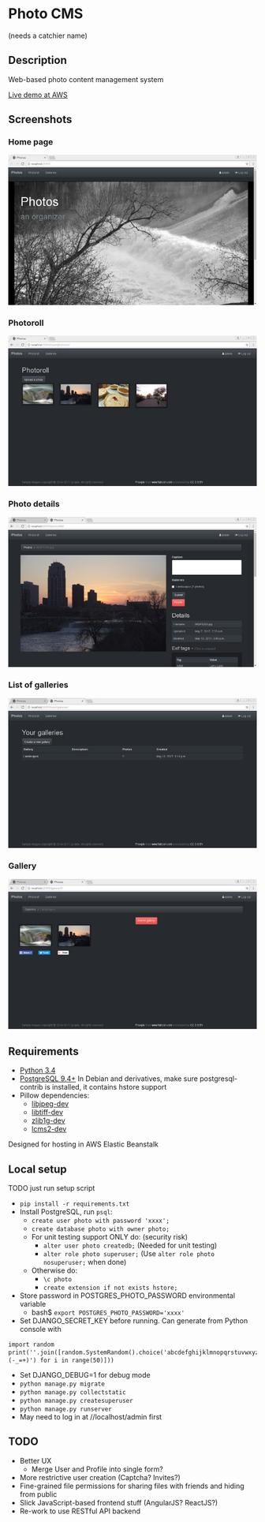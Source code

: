 # Photo CMS #

(needs a catchier name)

## Description ##

Web-based photo content management system

[Live demo at AWS](http://photo-cms-dev.us-west-2.elasticbeanstalk.com/)

## Screenshots ##

### Home page ###
![home page](screenshots/home.jpeg)

### Photoroll ###
![photo roll](screenshots/photoroll.jpeg)

### Photo details ###
![photo details](screenshots/photo.jpeg)

### List of galleries ###
![gallery list](screenshots/gallery_list.jpeg)

### Gallery ###
![gallery](screenshots/gallery.jpeg)

## Requirements ##
* [Python 3.4](https://www.python.org/downloads/release/python-346/)
* [PostgreSQL 9.4+](https://www.postgresql.org/download/) In Debian and 
derivatives, make sure postgresql-contrib is installed, it contains hstore
support
* Pillow dependencies:
    * [libjpeg-dev](http://libjpeg.sourceforge.net/)
    * [libtiff-dev](http://www.libtiff.org/)
    * [zlib1g-dev](http://zlib.net/)
    * [lcms2-dev](http://www.littlecms.com/)

Designed for hosting in AWS Elastic Beanstalk

## Local setup ##
TODO just run setup script
* `pip install -r requirements.txt`
* Install PostgreSQL, run `psql`:
    * `create user photo with password 'xxxx';`
    * `create database photo with owner photo;`
    * For unit testing support ONLY do: (security risk)
        * `alter user photo createdb;` (Needed for unit testing)
        * `alter role photo superuser;` (Use `alter role photo nosuperuser;` when done)
    * Otherwise do:
        * `\c photo`
        * `create extension if not exists hstore;`
* Store password in POSTGRES_PHOTO_PASSWORD environmental variable
    * bash$ `export POSTGRES_PHOTO_PASSWORD='xxxx'`
* Set DJANGO_SECRET_KEY before running. Can generate from Python console with
```
import random
print(''.join([random.SystemRandom().choice('abcdefghijklmnopqrstuvwxyz0123456789!@#$%^&*(-_=+)') for i in range(50)]))
```
* Set DJANGO_DEBUG=1 for debug mode
* `python manage.py migrate`
* `python manage.py collectstatic`
* `python manage.py createsuperuser`
* `python manage.py runserver`
* May need to log in at //localhost/admin first

## TODO ##
* Better UX
    * Merge User and Profile into single form?
* More restrictive user creation (Captcha? Invites?)
* Fine-grained file permissions for sharing files with friends and hiding from public
* Slick JavaScript-based frontend stuff (AngularJS? ReactJS?)
* Re-work to use RESTful API backend
